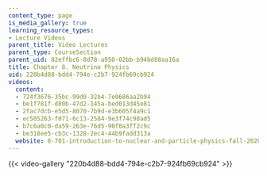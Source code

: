 ```yaml
---
content_type: page
is_media_gallery: true
learning_resource_types:
- Lecture Videos
parent_title: Video Lectures
parent_type: CourseSection
parent_uid: 82effbc6-0d78-a950-02bb-b94bd88aa16a
title: Chapter 8. Neutrino Physics
uid: 220b4d88-bdd4-794e-c2b7-924fb69cb924
videos:
  content:
  - 724f3676-35bc-99d0-32b4-7e0686aa2b94
  - be1f781f-d80b-47d2-145a-bed013d45e81
  - 2fac7dcb-e5d5-8070-7b9d-e3b605f4a9c1
  - ec505263-f071-6c13-2584-9e3f74c98ad5
  - b7c6a0c0-da59-263e-76d5-90f0a3ff2c9c
  - be318ee5-cb3c-1328-2ec4-44b9fadd313a
  website: 8-701-introduction-to-nuclear-and-particle-physics-fall-2020
---
```



{{< video-gallery "220b4d88-bdd4-794e-c2b7-924fb69cb924" >}}

